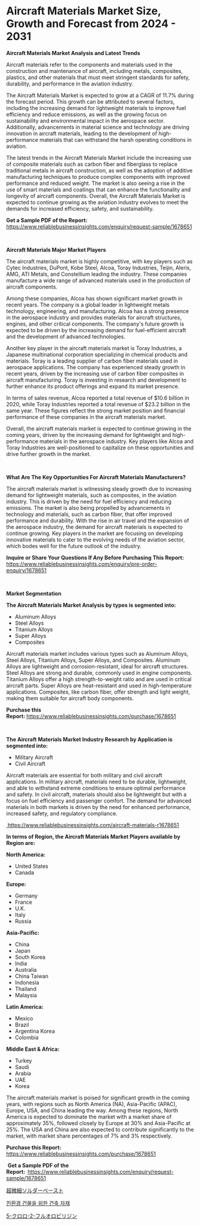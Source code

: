 <p><h1>Aircraft Materials Market Size, Growth and Forecast from 2024 - 2031</h1></p><p><strong>Aircraft Materials Market Analysis and Latest Trends</strong></p>
<p><p>Aircraft materials refer to the components and materials used in the construction and maintenance of aircraft, including metals, composites, plastics, and other materials that must meet stringent standards for safety, durability, and performance in the aviation industry.</p><p>The Aircraft Materials Market is expected to grow at a CAGR of 11.7% during the forecast period. This growth can be attributed to several factors, including the increasing demand for lightweight materials to improve fuel efficiency and reduce emissions, as well as the growing focus on sustainability and environmental impact in the aerospace sector. Additionally, advancements in material science and technology are driving innovation in aircraft materials, leading to the development of high-performance materials that can withstand the harsh operating conditions in aviation.</p><p>The latest trends in the Aircraft Materials Market include the increasing use of composite materials such as carbon fiber and fiberglass to replace traditional metals in aircraft construction, as well as the adoption of additive manufacturing techniques to produce complex components with improved performance and reduced weight. The market is also seeing a rise in the use of smart materials and coatings that can enhance the functionality and longevity of aircraft components. Overall, the Aircraft Materials Market is expected to continue growing as the aviation industry evolves to meet the demands for increased efficiency, safety, and sustainability.</p></p>
<p><strong>Get a Sample PDF of the Report:&nbsp;</strong> <a href="https://www.reliablebusinessinsights.com/enquiry/request-sample/1678651">https://www.reliablebusinessinsights.com/enquiry/request-sample/1678651</a></p>
<p>&nbsp;</p>
<p><strong>Aircraft Materials Major Market Players</strong></p>
<p><p>The aircraft materials market is highly competitive, with key players such as Cytec Industries, DuPont, Kobe Steel, Alcoa, Toray Industries, Teijin, Aleris, AMG, ATI Metals, and Constellium leading the industry. These companies manufacture a wide range of advanced materials used in the production of aircraft components.</p><p>Among these companies, Alcoa has shown significant market growth in recent years. The company is a global leader in lightweight metals technology, engineering, and manufacturing. Alcoa has a strong presence in the aerospace industry and provides materials for aircraft structures, engines, and other critical components. The company's future growth is expected to be driven by the increasing demand for fuel-efficient aircraft and the development of advanced technologies.</p><p>Another key player in the aircraft materials market is Toray Industries, a Japanese multinational corporation specializing in chemical products and materials. Toray is a leading supplier of carbon fiber materials used in aerospace applications. The company has experienced steady growth in recent years, driven by the increasing use of carbon fiber composites in aircraft manufacturing. Toray is investing in research and development to further enhance its product offerings and expand its market presence.</p><p>In terms of sales revenue, Alcoa reported a total revenue of $10.6 billion in 2020, while Toray Industries reported a total revenue of $23.2 billion in the same year. These figures reflect the strong market position and financial performance of these companies in the aircraft materials market.</p><p>Overall, the aircraft materials market is expected to continue growing in the coming years, driven by the increasing demand for lightweight and high-performance materials in the aerospace industry. Key players like Alcoa and Toray Industries are well-positioned to capitalize on these opportunities and drive further growth in the market.</p></p>
<p>&nbsp;</p>
<p><strong>What Are The Key Opportunities For Aircraft Materials Manufacturers?</strong></p>
<p><p>The aircraft materials market is witnessing steady growth due to increasing demand for lightweight materials, such as composites, in the aviation industry. This is driven by the need for fuel efficiency and reducing emissions. The market is also being propelled by advancements in technology and materials, such as carbon fiber, that offer improved performance and durability. With the rise in air travel and the expansion of the aerospace industry, the demand for aircraft materials is expected to continue growing. Key players in the market are focusing on developing innovative materials to cater to the evolving needs of the aviation sector, which bodes well for the future outlook of the industry.</p></p>
<p><strong>Inquire or Share Your Questions If Any Before Purchasing This Report:</strong> <a href="https://www.reliablebusinessinsights.com/enquiry/pre-order-enquiry/1678651">https://www.reliablebusinessinsights.com/enquiry/pre-order-enquiry/1678651</a></p>
<p>&nbsp;</p>
<p><strong>Market Segmentation</strong></p>
<p><strong>The Aircraft Materials Market Analysis by types is segmented into:</strong></p>
<p><ul><li>Aluminum Alloys</li><li>Steel Alloys</li><li>Titanium Alloys</li><li>Super Alloys</li><li>Composites</li></ul></p>
<p><p>Aircraft materials market includes various types such as Aluminum Alloys, Steel Alloys, Titanium Alloys, Super Alloys, and Composites. Aluminum Alloys are lightweight and corrosion-resistant, ideal for aircraft structures. Steel Alloys are strong and durable, commonly used in engine components. Titanium Alloys offer a high strength-to-weight ratio and are used in critical aircraft parts. Super Alloys are heat-resistant and used in high-temperature applications. Composites, like carbon fiber, offer strength and light weight, making them suitable for aircraft body components.</p></p>
<p><strong>Purchase this Report:&nbsp;</strong><a href="https://www.reliablebusinessinsights.com/purchase/1678651">https://www.reliablebusinessinsights.com/purchase/1678651</a></p>
<p>&nbsp;</p>
<p><strong>The Aircraft Materials Market Industry Research by Application is segmented into:</strong></p>
<p><ul><li>Military Aircraft</li><li>Civil Aircraft</li></ul></p>
<p><p>Aircraft materials are essential for both military and civil aircraft applications. In military aircraft, materials need to be durable, lightweight, and able to withstand extreme conditions to ensure optimal performance and safety. In civil aircraft, materials should also be lightweight but with a focus on fuel efficiency and passenger comfort. The demand for advanced materials in both markets is driven by the need for enhanced performance, increased safety, and regulatory compliance.</p></p>
<p><a href="https://www.reliablebusinessinsights.com/aircraft-materials-r1678651">&nbsp;https://www.reliablebusinessinsights.com/aircraft-materials-r1678651</a></p>
<p><strong>In terms of Region, the Aircraft Materials Market Players available by Region are:</strong></p>
<p>
    <p> <strong> North America: </strong>
        <ul>
            <li>United States</li>
            <li>Canada</li>
        </ul>
        </p> 
    <p> <strong> Europe: </strong>
        <ul>
            <li>Germany</li>
            <li>France</li>
            <li>U.K.</li>
            <li>Italy</li>
            <li>Russia</li>
        </ul>
        </p> 
    <p> <strong> Asia-Pacific: </strong>
        <ul>
            <li>China</li>
            <li>Japan</li>
            <li>South Korea</li>
            <li>India</li>
            <li>Australia</li>
            <li>China Taiwan</li>
            <li>Indonesia</li>
            <li>Thailand</li>
            <li>Malaysia</li>
        </ul>
        </p> 
    <p> <strong> Latin America: </strong>
        <ul>
            <li>Mexico</li>
            <li>Brazil</li>
            <li>Argentina Korea</li>
            <li>Colombia</li>
        </ul>
        </p> 
    <p> <strong> Middle East & Africa: </strong>
        <ul>
            <li>Turkey</li>
            <li>Saudi</li>
            <li>Arabia</li>
            <li>UAE</li>
            <li>Korea</li>
        </ul>
    </p>
    </p>
<p><p>The aircraft materials market is poised for significant growth in the coming years, with regions such as North America (NA), Asia-Pacific (APAC), Europe, USA, and China leading the way. Among these regions, North America is expected to dominate the market with a market share of approximately 35%, followed closely by Europe at 30% and Asia-Pacific at 25%. The USA and China are also expected to contribute significantly to the market, with market share percentages of 7% and 3% respectively.</p></p>
<p><strong>Purchase this Report: </strong><a href="https://www.reliablebusinessinsights.com/purchase/1678651">https://www.reliablebusinessinsights.com/purchase/1678651</a></p>
<p>&nbsp;<strong>Get a Sample PDF of the Report:&nbsp;&nbsp;</strong><a href="https://www.reliablebusinessinsights.com/enquiry/request-sample/1678651">https://www.reliablebusinessinsights.com/enquiry/request-sample/1678651</a></p>
<p><strong></strong></p>
<p><p><a href="https://medium.com/@elishelacruz56456/%E3%82%B9%E3%83%BC%E3%83%91%E3%83%BC%E3%83%95%E3%82%A1%E3%82%A4%E3%83%B3%E3%81%AF%E3%82%93%E3%81%A0%E3%83%9A%E3%83%BC%E3%82%B9%E3%83%88%E5%B8%82%E5%A0%B4%E3%81%AE%E3%82%A4%E3%83%B3%E3%82%B5%E3%82%A4%E3%83%88-%E5%B8%82%E5%A0%B4%E5%8B%95%E5%90%91-%E6%88%90%E9%95%B7-%E4%BA%88%E6%B8%AC-2024%E5%B9%B4%E3%81%8B%E3%82%892031%E5%B9%B4%E3%81%BE%E3%81%A7-3564fc53f787">超微細ソルダーペースト</a></p><p><a href="https://medium.com/@gustavorn8776/%EB%85%B9%EC%83%89-%EA%B1%B4%EB%AC%BC%EC%9D%84-%EC%9C%84%ED%95%9C-%EA%B1%B4%EC%B6%95-%EC%9E%90%EC%9E%AC-%EC%8B%9C%EC%9E%A5-%EB%B3%B4%EA%B3%A0%EC%84%9C%EB%8A%94-%EC%9D%B4-%EC%8B%9C%EC%9E%A5%EC%9D%98-%EC%B5%9C%EC%8B%A0-%ED%8A%B8%EB%A0%8C%EB%93%9C-%EB%B0%8F-%EC%84%B1%EC%9E%A5-%EA%B8%B0%ED%9A%8C%EB%A5%BC-%EB%B3%B4%EC%97%AC%EC%A4%8D%EB%8B%88%EB%8B%A4-56e2c90fa0b5">친환경 건물을 위한 건축 자재</a></p><p><a href="https://medium.com/@frankfurter35566/5-%E3%82%AF%E3%83%AD%E3%83%AD-2-%E3%83%95%E3%83%AB%E3%82%AA%E3%83%AD%E3%83%94%E3%83%AA%E3%82%B8%E3%83%B3%E5%B8%82%E5%A0%B4-%E3%82%BF%E3%82%A4%E3%83%97-%E3%82%A2%E3%83%97%E3%83%AA%E3%82%B1%E3%83%BC%E3%82%B7%E3%83%A7%E3%83%B3-%E5%9C%B0%E7%90%86%E3%81%AB%E3%82%88%E3%82%8B%E5%8C%85%E6%8B%AC%E7%9A%84%E8%A9%95%E4%BE%A1-329535f0fd45">5-クロロ-2-フルオロピリジン</a></p></p>